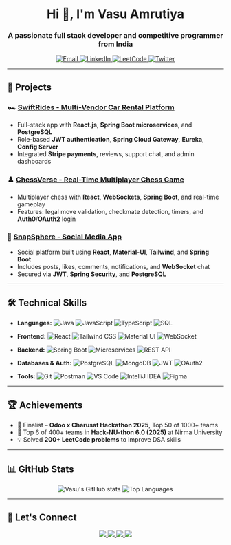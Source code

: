 <h1 align="center">Hi 👋, I'm Vasu Amrutiya</h1>
<h3 align="center">A passionate full stack developer and competitive programmer from India</h3>

<p align="center">
  <a href="mailto:vasuamrutiya12@gmail.com">
    <img src="https://img.shields.io/badge/Email-D14836?style=for-the-badge&logo=gmail&logoColor=white" alt="Email" />
  </a>
  <a href="https://www.linkedin.com/in/vasu-amrutia-1397aa29a/" target="_blank">
    <img src="https://img.shields.io/badge/LinkedIn-0077B5?style=for-the-badge&logo=linkedin&logoColor=white" alt="LinkedIn" />
  </a>
  <a href="https://leetcode.com/u/vasu_amrutiya12/" target="_blank">
    <img src="https://img.shields.io/badge/LeetCode-FFA116?style=for-the-badge&logo=leetcode&logoColor=black" alt="LeetCode" />
  </a>
  <a href="https://x.com/VasuAmrutiya12" target="_blank">
    <img src="https://img.shields.io/badge/Twitter-1DA1F2?style=for-the-badge&logo=twitter&logoColor=white" alt="Twitter" />
  </a>
</p>

---

## 🚀 Projects

### 🏎️ [SwiftRides - Multi-Vendor Car Rental Platform](https://github.com/druman12/SwiftRides)
- Full-stack app with **React.js**, **Spring Boot microservices**, and **PostgreSQL**
- Role-based **JWT authentication**, **Spring Cloud Gateway**, **Eureka**, **Config Server**
- Integrated **Stripe payments**, reviews, support chat, and admin dashboards

### ♟️ [ChessVerse - Real-Time Multiplayer Chess Game](https://github.com/vasuamrutiya12/ChessVerse)
- Multiplayer chess with **React**, **WebSockets**, **Spring Boot**, and real-time gameplay
- Features: legal move validation, checkmate detection, timers, and **Auth0**/**OAuth2** login

### 📸 [SnapSphere - Social Media App](https://github.com/vasuamrutiya12/SnapSphere)
- Social platform built using **React**, **Material-UI**, **Tailwind**, and **Spring Boot**
- Includes posts, likes, comments, notifications, and **WebSocket** chat
- Secured via **JWT**, **Spring Security**, and **PostgreSQL**

---

## 🛠️ Technical Skills

- **Languages:** ![Java](https://img.shields.io/badge/Java-ED8B00?style=flat-square&logo=openjdk&logoColor=white) ![JavaScript](https://img.shields.io/badge/JavaScript-F7DF1E?style=flat-square&logo=javascript&logoColor=black) ![TypeScript](https://img.shields.io/badge/TypeScript-3178C6?style=flat-square&logo=typescript&logoColor=white) ![SQL](https://img.shields.io/badge/SQL-336791?style=flat-square&logo=postgresql&logoColor=white)

- **Frontend:** ![React](https://img.shields.io/badge/React-20232A?style=flat-square&logo=react&logoColor=61DAFB) ![Tailwind CSS](https://img.shields.io/badge/TailwindCSS-38B2AC?style=flat-square&logo=tailwind-css&logoColor=white) ![Material UI](https://img.shields.io/badge/MUI-007FFF?style=flat-square&logo=mui&logoColor=white) ![WebSocket](https://img.shields.io/badge/WebSocket-FAFAFA?style=flat-square&logo=websocket&logoColor=black)

- **Backend:** ![Spring Boot](https://img.shields.io/badge/Spring_Boot-6DB33F?style=flat-square&logo=spring-boot&logoColor=white) ![Microservices](https://img.shields.io/badge/Microservices-6D6D6D?style=flat-square) ![REST API](https://img.shields.io/badge/REST%20API-005571?style=flat-square)

- **Databases & Auth:** ![PostgreSQL](https://img.shields.io/badge/PostgreSQL-336791?style=flat-square&logo=postgresql&logoColor=white) ![MongoDB](https://img.shields.io/badge/MongoDB-47A248?style=flat-square&logo=mongodb&logoColor=white) ![JWT](https://img.shields.io/badge/JWT-000000?style=flat-square&logo=jsonwebtokens&logoColor=white) ![OAuth2](https://img.shields.io/badge/OAuth2-4A90E2?style=flat-square)

- **Tools:** ![Git](https://img.shields.io/badge/Git-F05032?style=flat-square&logo=git&logoColor=white) ![Postman](https://img.shields.io/badge/Postman-FF6C37?style=flat-square&logo=postman&logoColor=white) ![VS Code](https://img.shields.io/badge/VS_Code-007ACC?style=flat-square&logo=visual-studio-code&logoColor=white) ![IntelliJ IDEA](https://img.shields.io/badge/IntelliJ-000000?style=flat-square&logo=intellij-idea&logoColor=white) ![Figma](https://img.shields.io/badge/Figma-F24E1E?style=flat-square&logo=figma&logoColor=white)

---

## 🏆 Achievements

- 🏅 Finalist – **Odoo x Charusat Hackathon 2025**, Top 50 of 1000+ teams  
- 🥇 Top 6 of 400+ teams in **Hack-NU-thon 6.0 (2025)** at Nirma University  
- 💡 Solved **200+ LeetCode problems** to improve DSA skills

---

## 📊 GitHub Stats

<p align="center">
  <img src="https://github-readme-stats.vercel.app/api?username=vasuamrutiya12&show_icons=true&theme=github_dark" alt="Vasu's GitHub stats" />
  <img src="https://github-readme-stats.vercel.app/api/top-langs/?username=vasuamrutiya12&layout=compact&theme=github_dark" alt="Top Languages" />
</p>

---

## 🤝 Let's Connect

<p align="center">
  <a href="mailto:vasuamrutiya12@gmail.com">
    <img src="https://img.shields.io/badge/Gmail-D14836?style=for-the-badge&logo=gmail&logoColor=white" />
  </a>
  <a href="https://linkedin.com/in/vasu-amrutia-1397aa29a/">
    <img src="https://img.shields.io/badge/LinkedIn-blue?style=for-the-badge&logo=linkedin&logoColor=white" />
  </a>
  <a href="https://leetcode.com/u/vasu_amrutiya12/">
    <img src="https://img.shields.io/badge/LeetCode-FFA116?style=for-the-badge&logo=leetcode&logoColor=black" />
  </a>
  <a href="https://x.com/VasuAmrutiya12">
    <img src="https://img.shields.io/badge/Twitter-1DA1F2?style=for-the-badge&logo=twitter&logoColor=white" />
  </a>
</p>
